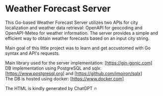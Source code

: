 # Weather Forecast Server

This Go-based Weather Forecast Server utilizes two APIs for city localization and weather data retrieval: OpenAPI for geocoding and OpenAPI-Meteo for weather information. The server provides a simple and efficient way to obtain weather forecasts based on an input city string.

Main goal of this little project was to learn and get accustomed with Go syntax and API's requests.

Main library used for the server implementation: [https://gin-gonic.com]  
DB implementation using PostgreSQL and sqlx: [https://www.postgresql.org] and [https://github.com/jmoiron/sqlx]  
The DB is hosted using docker: [https://www.docker.com]  

The HTML is kindly generated by ChatGPT :fire:
